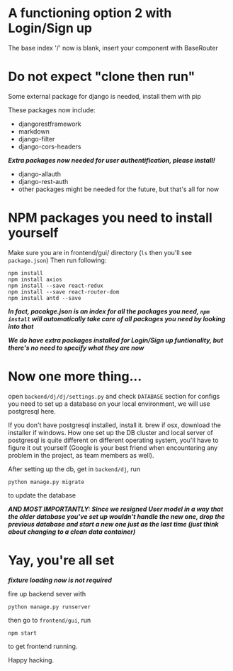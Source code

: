 # A functioning option 2 with Login/Sign up
The base index '/' now is blank, insert your component with BaseRouter
# Do not expect "clone then run"
Some external package for django is needed, install them with pip

These packages now include:
* djangorestframework
* markdown
* django-filter
* django-cors-headers

***Extra packages now needed for user authentification, please install!***
* django-allauth
* django-rest-auth
* other packages might be needed for the future, but that's all for now


# NPM packages you need to install yourself
Make sure you are in frontend/gui/ directory (```ls``` then you'll see ```package.json```)
Then run following:
```
npm install
npm install axios
npm install --save react-redux
npm install --save react-router-dom
npm install antd --save
```
***In fact, pacakge.json is an index for all the packages you need, ```npm install``` will automatically take care of all packages you need by looking into that***

***We do have extra packages installed for Login/Sign up funtionality, but there's no need to specify what they are now***


# Now one more thing...
open ```backend/dj/dj/settings.py``` and check ```DATABASE``` section for configs you need to set up a database on your local environment, we will use postgresql here.

If you don't have postgresql installed, install it. brew if osx, download the installer if windows. How one set up the DB cluster and local server of postgresql is quite different on different operating system, you'll have to figure it out yourself (Google is your best friend when encountering any problem in the project, as team members as well).

After setting up the db, get in ```backend/dj```, run
```
python manage.py migrate
```
to update the database

***AND MOST IMPORTANTLY: Since we resigned User model in a way that the older database you've set up wouldn't handle the new one, drop the previous database and start a new one just as the last time (just think about changing to a clean data container)***

# Yay, you're all set
***fixture loading now is not required***

fire up backend sever with
```
python manage.py runserver
```
then go to ```frontend/gui```, run
```
npm start
```
to get frontend running.

Happy hacking.
